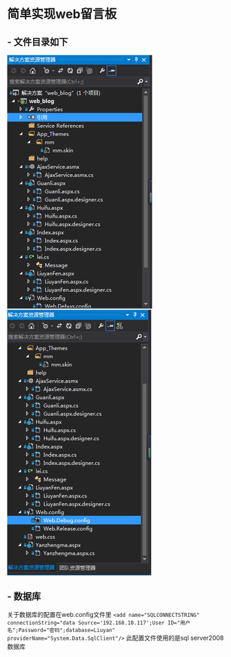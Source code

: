 # 简单实现web留言板 #




## - 文件目录如下 ##

![](https://github.com/w940853815/web_blog/blob/master/web_blog/help/QQ%E5%9B%BE%E7%89%8720161114163318.png?raw=true)
![](https://github.com/w940853815/web_blog/blob/master/web_blog/help/QQ%E5%9B%BE%E7%89%8720161114163449.png?raw=true)



## - 数据库 ##

关于数据库的配置在web.config文件里
`<add name="SQLCONNECTSTRING" connectionString="data Source='192.168.10.117';User ID="用户名";Password="密码";database=Liuyan" providerName="System.Data.SqlClient"/>`
此配置文件使用的是sql server2008数据库


